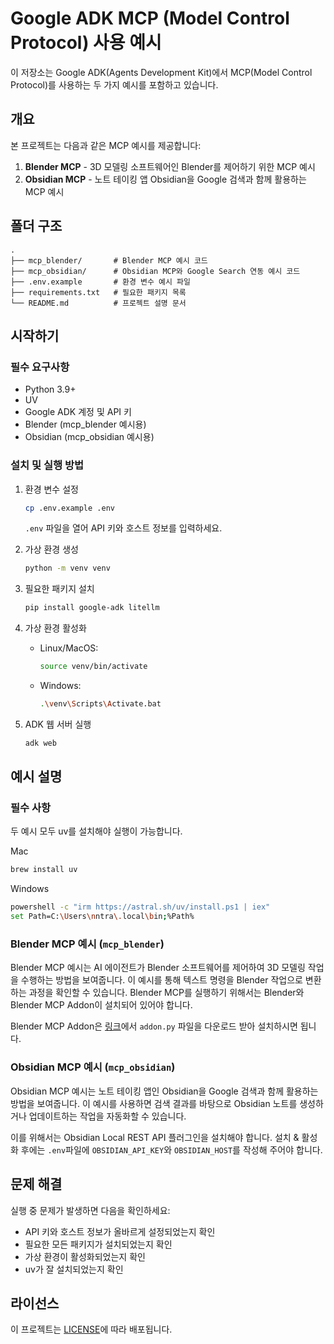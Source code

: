 # Google ADK MCP (Model Control Protocol) 사용 예시

이 저장소는 Google ADK(Agents Development Kit)에서 MCP(Model Control Protocol)를 사용하는 두 가지 예시를 포함하고 있습니다.

## 개요

본 프로젝트는 다음과 같은 MCP 예시를 제공합니다:

1. **Blender MCP** - 3D 모델링 소프트웨어인 Blender를 제어하기 위한 MCP 예시
2. **Obsidian MCP** - 노트 테이킹 앱 Obsidian을 Google 검색과 함께 활용하는 MCP 예시

## 폴더 구조

```
.
├── mcp_blender/       # Blender MCP 예시 코드
├── mcp_obsidian/      # Obsidian MCP와 Google Search 연동 예시 코드
├── .env.example       # 환경 변수 예시 파일
├── requirements.txt   # 필요한 패키지 목록
└── README.md          # 프로젝트 설명 문서
```

## 시작하기

### 필수 요구사항

- Python 3.9+
- UV
- Google ADK 계정 및 API 키
- Blender (mcp_blender 예시용)
- Obsidian (mcp_obsidian 예시용)

### 설치 및 실행 방법

1. 환경 변수 설정
   ```bash
   cp .env.example .env
   ```
   `.env` 파일을 열어 API 키와 호스트 정보를 입력하세요.

2. 가상 환경 생성
   ```bash
   python -m venv venv
   ```

3. 필요한 패키지 설치
   ```bash
   pip install google-adk litellm
   ```

4. 가상 환경 활성화
   - Linux/MacOS:
     ```bash
     source venv/bin/activate
     ```
   - Windows:
     ```bash
     .\venv\Scripts\Activate.bat
     ```

5. ADK 웹 서버 실행
   ```bash
   adk web
   ```

## 예시 설명

### 필수 사항

두 예시 모두 uv를 설치해야 실행이 가능합니다.

Mac

```bash
brew install uv
```

Windows

```bash
powershell -c "irm https://astral.sh/uv/install.ps1 | iex" 
set Path=C:\Users\nntra\.local\bin;%Path%
```


### Blender MCP 예시 (`mcp_blender`)

Blender MCP 예시는 AI 에이전트가 Blender 소프트웨어를 제어하여 3D 모델링 작업을 수행하는 방법을 보여줍니다. 이 예시를 통해 텍스트 명령을 Blender 작업으로 변환하는 과정을 확인할 수 있습니다.
Blender MCP를 실행하기 위해서는 Blender와 Blender MCP Addon이 설치되어 있어야 합니다.

Blender MCP Addon은 [링크](https://github.com/ahujasid/blender-mcp)에서 `addon.py` 파일을 다운로드 받아 설치하시면 됩니다.

### Obsidian MCP 예시 (`mcp_obsidian`)

Obsidian MCP 예시는 노트 테이킹 앱인 Obsidian을 Google 검색과 함께 활용하는 방법을 보여줍니다. 이 예시를 사용하면 검색 결과를 바탕으로 Obsidian 노트를 생성하거나 업데이트하는 작업을 자동화할 수 있습니다.

이를 위해서는 Obsidian Local REST API 플러그인을 설치해야 합니다. 설치 & 활성화 후에는 `.env`파일에 `OBSIDIAN_API_KEY`와 `OBSIDIAN_HOST`를 작성해 주어야 합니다.

## 문제 해결

실행 중 문제가 발생하면 다음을 확인하세요:
- API 키와 호스트 정보가 올바르게 설정되었는지 확인
- 필요한 모든 패키지가 설치되었는지 확인
- 가상 환경이 활성화되었는지 확인
- uv가 잘 설치되었는지 확인

## 라이선스

이 프로젝트는 [LICENSE](LICENSE)에 따라 배포됩니다.
